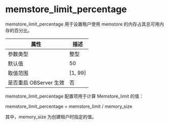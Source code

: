 memstore_limit_percentage 
==============================================

memstore_limit_percentage 用于设置租户使用 memstore 的内存占其总可用内存的百分比。


|      **属性**      |  **描述**   |
|------------------|-----------|
| 参数类型             | 整型        |
| 默认值              | 50        |
| 取值范围             | \[1, 99\] |
| 是否重启 OBServer 生效 | 否         |



memstore_limit_percentage 配置项用于计算 Memstore_limit 的值：

memstore_limit_percentage = memstore_limit / memory_size

其中，memory_size 为创建租户时指定的值。
